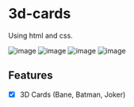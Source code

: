 # 3d-cards

Using html and css.

![image](https://user-images.githubusercontent.com/55133073/213916739-511ba4a4-b240-435d-90b4-128a6c19610b.png)
![image](https://user-images.githubusercontent.com/55133073/213916749-c689764a-1a72-4bc9-af63-566a78fc0961.png)
![image](https://user-images.githubusercontent.com/55133073/213916799-60fa7836-1cc4-464f-a878-4e8eff520fbd.png)
![image](https://user-images.githubusercontent.com/55133073/213916829-3f47d73b-c5bc-4b6a-b588-5b2954e0d3a8.png)


## Features

- [x] 3D Cards (Bane, Batman, Joker)

